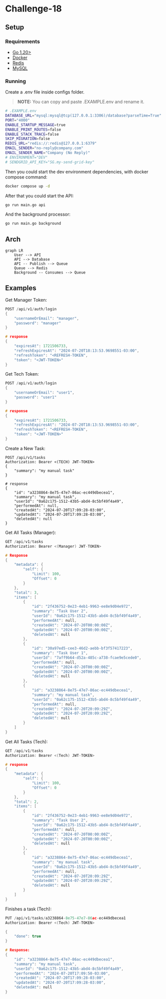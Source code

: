 # Challenge-18

## Setup

### Requirements

- [Go 1.20>](https://go.dev/dl/)
- [Docker](https://www.docker.com/products/docker-desktop/)
- [Redis](https://redis.io/)
- [MySQL](https://www.mysql.com/)

### Running

Create a .env file inside configs folder.

> **NOTE:** You can copy and paste .EXAMPLE.env and rename it.

```sh
# .EXAMPLE.env
DATABASE_URL="mysql:mysql@tcp(127.0.0.1:3306)/database?parseTime=True"
PORT="4000"
ENABLE_STARTUP_MESSAGE=true
ENABLE_PRINT_ROUTES=false
ENABLE_STACK_TRACE=false
SKIP_MIGRATION=false
REDIS_URL="redis://:redis@127.0.0.1:6379"
EMAIL_SENDER="no-reply@company.com"
EMAIL_SENDER_NAME="Company (No Reply)"
# ENVIRONMENT="DEV"
# SENDGRID_API_KEY="SG.my-send-grid-key"
```

Then you could start the dev environment dependencies, with docker compose command:

```sh
docker compose up -d
```

After that you could start the API:

```sh
go run main.go api
```

And the background processor:

```sh
go run main.go background
```

## Arch

```mermaid
graph LR
    User --> API
    API --> Database
    API -- Publish --> Queue
    Queue --> Redis
    Background -- Consumes --> Queue
```

## Examples

Get Manager Token:

```h
POST /api/v1/auth/login
{
	"usernameOrEmail": "manager",
	"password": "manager"
}

# response
{
	"expiresAt": 1721506733,
	"refreshExpiresAt": "2024-07-20T18:13:53.9698551-03:00",
	"refreshToken": "<REFRESH-TOKEN",
	"token": "<JWT-TOKEN>"
}
```

Get Tech Token:

```h
POST /api/v1/auth/login
{
	"usernameOrEmail": "user1",
	"password": "user1"
}

# response
{
	"expiresAt": 1721506733,
	"refreshExpiresAt": "2024-07-20T18:13:53.9698551-03:00",
	"refreshToken": "<REFRESH-TOKEN",
	"token": "<JWT-TOKEN>"
}
```

Create a New Task:

```
POST /api/v1/tasks
Authorization: Bearer <(TECH) JWT-TOKEN>
{
	"summary": "my manual task"
}

# response
{
	"id": "a3238864-8e75-47e7-86ac-ec449dbecea1",
	"summary": "my manual task",
	"userId": "0a62c175-1512-43b5-abd4-8c5bf49f4a49",
	"performedAt": null,
	"createdAt": "2024-07-20T17:09:28-03:00",
	"updatedAt": "2024-07-20T17:09:28-03:00",
	"deletedAt": null
}
```

Get All Tasks (Manager):
```h
GET /api/v1/tasks
Authorization: Bearer <(Manager) JWT-TOKEN>

# Response
{
	"metadata": {
		"self": {
			"Limit": 100,
			"Offset": 0
		}
	},
	"total": 3,
	"items": [
		{
			"id": "2f436752-0e23-4eb1-9963-ee8e9d04e972",
			"summary": "Task User 2",
			"userId": "0a62c175-1512-43b5-abd4-8c5bf49f4a49",
			"performedAt": null,
			"createdAt": "2024-07-20T00:00:00Z",
			"updatedAt": "2024-07-20T00:00:00Z",
			"deletedAt": null
		},
		{
			"id": "30a97ed5-cee3-46d2-aebb-bf3f57417223",
			"summary": "Task User 1",
			"userId": "7aff9b64-d52a-485c-a738-fcae9e5cede0",
			"performedAt": null,
			"createdAt": "2024-07-20T00:00:00Z",
			"updatedAt": "2024-07-20T00:00:00Z",
			"deletedAt": null
		},
		{
			"id": "a3238864-8e75-47e7-86ac-ec449dbecea1",
			"summary": "my manual task",
			"userId": "0a62c175-1512-43b5-abd4-8c5bf49f4a49",
			"performedAt": null,
			"createdAt": "2024-07-20T20:09:29Z",
			"updatedAt": "2024-07-20T20:09:29Z",
			"deletedAt": null
		}
	]
}
```

Get All Tasks (Tech):
```h
GET /api/v1/tasks
Authorization: Bearer <(Tech) JWT-TOKEN>

# response
{
	"metadata": {
		"self": {
			"Limit": 100,
			"Offset": 0
		}
	},
	"total": 2,
	"items": [
		{
			"id": "2f436752-0e23-4eb1-9963-ee8e9d04e972",
			"summary": "Task User 2",
			"userId": "0a62c175-1512-43b5-abd4-8c5bf49f4a49",
			"performedAt": null,
			"createdAt": "2024-07-20T00:00:00Z",
			"updatedAt": "2024-07-20T00:00:00Z",
			"deletedAt": null
		},
		{
			"id": "a3238864-8e75-47e7-86ac-ec449dbecea1",
			"summary": "my manual task",
			"userId": "0a62c175-1512-43b5-abd4-8c5bf49f4a49",
			"performedAt": null,
			"createdAt": "2024-07-20T20:09:29Z",
			"updatedAt": "2024-07-20T20:09:29Z",
			"deletedAt": null
		}
	]
}
```

Finishes a task (Tech):
```h
PUT /api/v1/tasks/a3238864-8e75-47e7-86ac-ec449dbecea1
Authorization: Bearer <(Tech) JWT-TOKEN>

{
	"done": true
}

# Response:
{
	"id": "a3238864-8e75-47e7-86ac-ec449dbecea1",
	"summary": "my manual task",
	"userId": "0a62c175-1512-43b5-abd4-8c5bf49f4a49",
	"performedAt": "2024-07-20T17:09:50-03:00",
	"createdAt": "2024-07-20T17:09:28-03:00",
	"updatedAt": "2024-07-20T17:09:28-03:00",
	"deletedAt": null
}
```